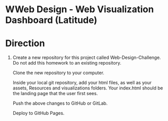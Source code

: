 # WWeb Design - Web Visualization Dashboard (Latitude)
<h1>Direction</h1>
<ol>
<li>Create a new repository for this project called Web-Design-Challenge. Do not add this homework to an existing repository.</li>


Clone the new repository to your computer.


Inside your local git repository, add your html files, as well as your assets, Resources and visualizations folders. Your index.html should be the landing page that the user first sees.


Push the above changes to GitHub or GitLab.


Deploy to GitHub Pages.
</ol>
